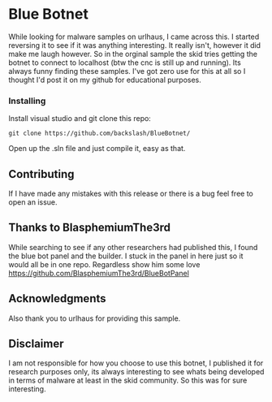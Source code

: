 # Blue Botnet 

While looking for malware samples on urlhaus, I came across this. I started reversing it to see if it was anything interesting. It really isn't, however it did make me laugh however. So in the orginal sample the skid tries getting the botnet to connect to localhost (btw the cnc is still up and running). Its always funny finding these samples. I've got zero use for this at all so I thought I'd post it on my github for educational purposes.

### Installing
Install visual studio and git clone this repo:
```
git clone https://github.com/backslash/BlueBotnet/
```
Open up the .sln file and just compile it, easy as that.

## Contributing
If I have made any mistakes with this release or there is a bug feel free to open an issue.

## Thanks to BlasphemiumThe3rd
While searching to see if any other researchers had published this, I found the blue bot panel and the builder. I stuck in the panel in here just so it would all be in one repo. Regardless show him some love
https://github.com/BlasphemiumThe3rd/BlueBotPanel

## Acknowledgments
Also thank you to urlhaus for providing this sample.

## Disclaimer
I am not responsible for how you choose to use this botnet, I published it for research purposes only, its always interesting to see whats being developed in terms of malware at least in the skid community. So this was for sure interesting.
